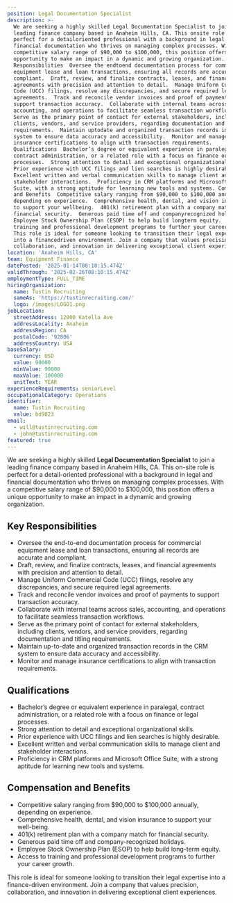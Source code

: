 ```yaml
---
position: Legal Documentation Specialist
description: >-
  We are seeking a highly skilled Legal Documentation Specialist to join a
  leading finance company based in Anaheim Hills, CA. This onsite role is
  perfect for a detailoriented professional with a background in legal and
  financial documentation who thrives on managing complex processes. With a
  competitive salary range of $90,000 to $100,000, this position offers a unique
  opportunity to make an impact in a dynamic and growing organization. Key
  Responsibilities  Oversee the endtoend documentation process for commercial
  equipment lease and loan transactions, ensuring all records are accurate and
  compliant.  Draft, review, and finalize contracts, leases, and financial
  agreements with precision and attention to detail.  Manage Uniform Commercial
  Code (UCC) filings, resolve any discrepancies, and secure required legal
  agreements.  Track and reconcile vendor invoices and proof of payments to
  support transaction accuracy.  Collaborate with internal teams across sales,
  accounting, and operations to facilitate seamless transaction workflows. 
  Serve as the primary point of contact for external stakeholders, including
  clients, vendors, and service providers, regarding documentation and titling
  requirements.  Maintain uptodate and organized transaction records in the CRM
  system to ensure data accuracy and accessibility.  Monitor and manage
  insurance certifications to align with transaction requirements.
  Qualifications  Bachelor’s degree or equivalent experience in paralegal,
  contract administration, or a related role with a focus on finance or legal
  processes.  Strong attention to detail and exceptional organizational skills. 
  Prior experience with UCC filings and lien searches is highly desirable. 
  Excellent written and verbal communication skills to manage client and
  stakeholder interactions.  Proficiency in CRM platforms and Microsoft Office
  Suite, with a strong aptitude for learning new tools and systems. Compensation
  and Benefits  Competitive salary ranging from $90,000 to $100,000 annually,
  depending on experience.  Comprehensive health, dental, and vision insurance
  to support your wellbeing.  401(k) retirement plan with a company match for
  financial security.  Generous paid time off and companyrecognized holidays. 
  Employee Stock Ownership Plan (ESOP) to help build longterm equity.  Access to
  training and professional development programs to further your career growth.
  This role is ideal for someone looking to transition their legal expertise
  into a financedriven environment. Join a company that values precision,
  collaboration, and innovation in delivering exceptional client experiences.
location: 'Anaheim Hills, CA'
team: Equipment Finance
datePosted: '2025-01-14T08:10:15.474Z'
validThrough: '2025-02-26T08:10:15.474Z'
employmentType: FULL_TIME
hiringOrganization:
  name: Tustin Recruiting
  sameAs: 'https://tustinrecruiting.com/'
  logo: /images/LOGO1.png
jobLocation:
  streetAddress: 12000 Katella Ave
  addressLocality: Anaheim
  addressRegion: CA
  postalCode: '92806'
  addressCountry: USA
baseSalary:
  currency: USD
  value: 90000
  minValue: 90000
  maxValue: 100000
  unitText: YEAR
experienceRequirements: seniorLevel
occupationalCategory: Operations
identifier:
  name: Tustin Recruiting
  value: bd9023
email:
  - will@tustinrecruiting.com
  - john@tustinrecruiting.com
featured: true
---
```


We are seeking a highly skilled **Legal Documentation Specialist** to join a leading finance company based in Anaheim Hills, CA. This on-site role is perfect for a detail-oriented professional with a background in legal and financial documentation who thrives on managing complex processes. With a competitive salary range of $90,000 to $100,000, this position offers a unique opportunity to make an impact in a dynamic and growing organization.

## Key Responsibilities
- Oversee the end-to-end documentation process for commercial equipment lease and loan transactions, ensuring all records are accurate and compliant.
- Draft, review, and finalize contracts, leases, and financial agreements with precision and attention to detail.
- Manage Uniform Commercial Code (UCC) filings, resolve any discrepancies, and secure required legal agreements.
- Track and reconcile vendor invoices and proof of payments to support transaction accuracy.
- Collaborate with internal teams across sales, accounting, and operations to facilitate seamless transaction workflows.
- Serve as the primary point of contact for external stakeholders, including clients, vendors, and service providers, regarding documentation and titling requirements.
- Maintain up-to-date and organized transaction records in the CRM system to ensure data accuracy and accessibility.
- Monitor and manage insurance certifications to align with transaction requirements.

## Qualifications
- Bachelor’s degree or equivalent experience in paralegal, contract administration, or a related role with a focus on finance or legal processes.
- Strong attention to detail and exceptional organizational skills.
- Prior experience with UCC filings and lien searches is highly desirable.
- Excellent written and verbal communication skills to manage client and stakeholder interactions.
- Proficiency in CRM platforms and Microsoft Office Suite, with a strong aptitude for learning new tools and systems.

## Compensation and Benefits
- Competitive salary ranging from $90,000 to $100,000 annually, depending on experience.
- Comprehensive health, dental, and vision insurance to support your well-being.
- 401(k) retirement plan with a company match for financial security.
- Generous paid time off and company-recognized holidays.
- Employee Stock Ownership Plan (ESOP) to help build long-term equity.
- Access to training and professional development programs to further your career growth.

This role is ideal for someone looking to transition their legal expertise into a finance-driven environment. Join a company that values precision, collaboration, and innovation in delivering exceptional client experiences.





